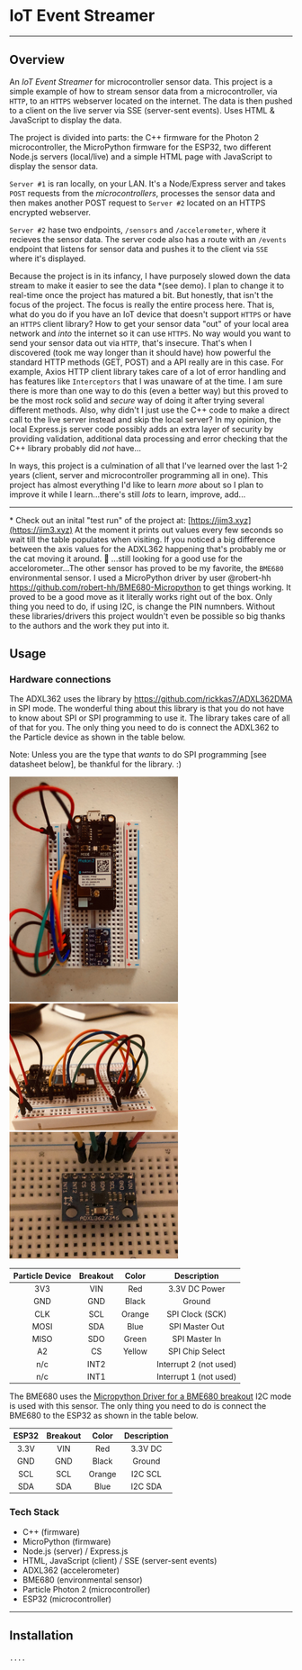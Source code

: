 # IoT Event Streamer

---

## Overview

An _IoT Event Streamer_ for microcontroller sensor data. This project is a simple example of how to stream sensor data from a microcontroller, via `HTTP`, to an `HTTPS` webserver located on the internet. The data is then pushed to a client on the live server via SSE (server-sent events). Uses HTML & JavaScript to display the data.

The project is divided into parts: the C++ firmware for the Photon 2 microcontroller, the MicroPython firmware for the ESP32, two different Node.js servers (local/live) and a simple HTML page with JavaScript to display the sensor data.

`Server #1` is ran locally, on your LAN. It's a Node/Express server and takes `POST` requests from the _microcontrollers_, processes the sensor data and then makes another POST request to `Server #2` located on an HTTPS encrypted webserver.

`Server #2` hase two endpoints, `/sensors` and `/accelerometer`, where it recieves the sensor data. The server code also has a route with an `/events` endpoint that listens for sensor data and pushes it to the client via `SSE` where it's displayed.

Because the project is in its infancy, I have purposely slowed down the data stream to make it easier to see the data \*(see demo). I plan to change it to real-time once the project has matured a bit. But honestly, that isn't the focus of the project. The focus is really the entire process here. That is, what do you do if you have an IoT device that doesn't support `HTTPS` or have an `HTTPS` client library? How to get your sensor data "out" of your local area network and _into_ the internet so it can use `HTTPS`. No way would you want to send your sensor data out via `HTTP`, that's insecure. That's when I discovered (took me way longer than it should have) how powerful the standard HTTP methods (GET, POST) and a API really are in this case. For example, Axios HTTP client library takes care of a lot of error handling and has features like `Interceptors` that I was unaware of at the time. I am sure there is more than one way to do this (even a better way) but this proved to be the most rock solid and _secure_ way of doing it after trying several different methods. Also, why didn't I just use the C++ code to make a direct call to the live server instead and skip the local server? In my opinion, the local Express.js server code possibly adds an extra layer of security by providing validation, additional data processing and error checking that the C++ library probably did _not_ have...

In ways, this project is a culmination of all that I've learned over the last 1-2 years (client, server and microcontroller programming all in one). This project has almost everything I'd like to learn _more_ about so I plan to improve it while I learn...there's still _lots_ to learn, improve, add...

---

\* Check out an inital "test run" of the project at: [https://jim3.xyz](https://jim3.xyz) At the moment it prints out values every few seconds so wait till the table populates when visiting. If you noticed a big difference between the axis values for the ADXL362 happening that's probably me or the cat moving it around. 🤣 ...still looking for a good use for the accelorometer...The other sensor has proved to be my favorite, the `BME680` environmental sensor. I used a MicroPython driver by user @robert-hh https://github.com/robert-hh/BME680-Micropython to get things working. It proved to be a good move as it literally works right out of the box. Only thing you need to do, if using I2C, is change the PIN numnbers. Without these libraries/drivers this project wouldn't even be possible so big thanks to the authors and the work they put into it.

## Usage

### Hardware connections

The ADXL362 uses the library by https://github.com/rickkas7/ADXL362DMA in SPI mode. The wonderful thing about this library is that you do not have to know about SPI or SPI programming to use it. The library takes care of all of that for you. The only thing you need to do is connect the ADXL362 to the Particle device as shown in the table below.

Note: Unless you are the type that _wants_ to do SPI programming [see datasheet below], be thankful for the library. :)

<img src="images/01-adxl362.jpg" alt="adxl362" width="300"/><br>
<img src="images/02-adxl362.jpg" alt="adxl362" width="300"/>
<img src="images/03-adxl362.jpg" alt="adxl362" width="300"/>

| Particle Device | Breakout | Color  |      Description       |
| :-------------: | :------: | :----: | :--------------------: |
|       3V3       |   VIN    |  Red   |     3.3V DC Power      |
|       GND       |   GND    | Black  |         Ground         |
|       CLK       |   SCL    | Orange |    SPI Clock (SCK)     |
|      MOSI       |   SDA    |  Blue  |     SPI Master Out     |
|      MISO       |   SDO    | Green  |     SPI Master In      |
|       A2        |    CS    | Yellow |    SPI Chip Select     |
|       n/c       |   INT2   |        | Interrupt 2 (not used) |
|       n/c       |   INT1   |        | Interrupt 1 (not used) |

The BME680 uses the [Micropython Driver for a BME680 breakout](https://github.com/robert-hh/BME680-Micropython) I2C mode is used with this sensor. The only thing you need to do is connect the BME680 to the ESP32 as shown in the table below.

| ESP32 | Breakout | Color  | Description |
| :---: | :------: | :----: | :---------: |
| 3.3V  |   VIN    |  Red   |   3.3V DC   |
|  GND  |   GND    | Black  |   Ground    |
|  SCL  |   SCL    | Orange |   I2C SCL   |
|  SDA  |   SDA    |  Blue  |   I2C SDA   |

### Tech Stack

-   C++ (firmware)
-   MicroPython (firmware)
-   Node.js (server) / Express.js
-   HTML, JavaScript (client) / SSE (server-sent events)
-   ADXL362 (accelerometer)
-   BME680 (environmental sensor)
-   Particle Photon 2 (microcontroller)
-   ESP32 (microcontroller)

---

## Installation

`....`
